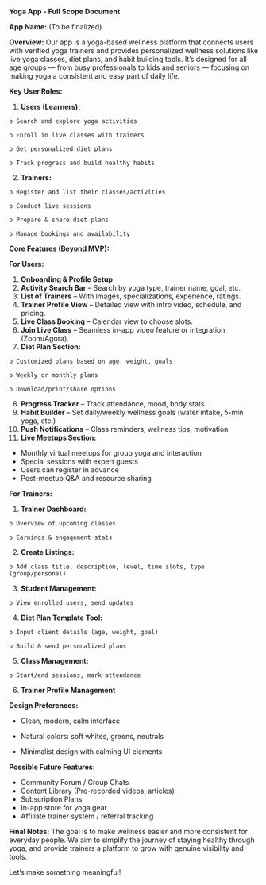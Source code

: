 **Yoga App - Full Scope Document**

**App Name:** (To be finalized)

**Overview:** Our app is a yoga-based wellness platform that connects users with verified yoga trainers
and provides personalized wellness solutions like live yoga classes, diet plans, and habit building
tools. It’s designed for all age groups — from busy professionals to kids and seniors — focusing on
making yoga a consistent and easy part of daily life.

**Key User Roles:**

1. **Users (Learners):**

```
o Search and explore yoga activities
```
```
o Enroll in live classes with trainers
```
```
o Get personalized diet plans
```
```
o Track progress and build healthy habits
```
2. **Trainers:**

```
o Register and list their classes/activities
```
```
o Conduct live sessions
```
```
o Prepare & share diet plans
```
```
o Manage bookings and availability
```
**Core Features (Beyond MVP):**

**For Users:**

1. **Onboarding & Profile Setup**
2. **Activity Search Bar** – Search by yoga type, trainer name, goal, etc.
3. **List of Trainers** – With images, specializations, experience, ratings.
4. **Trainer Profile View** – Detailed view with intro video, schedule, and pricing.
5. **Live Class Booking** – Calendar view to choose slots.
6. **Join Live Class** – Seamless in-app video feature or integration (Zoom/Agora).
7. **Diet Plan Section:**

```
o Customized plans based on age, weight, goals
```

```
o Weekly or monthly plans
```
```
o Download/print/share options
```
8. **Progress Tracker** – Track attendance, mood, body stats.
9. **Habit Builder** – Set daily/weekly wellness goals (water intake, 5-min yoga, etc.)
10. **Push Notifications** – Class reminders, wellness tips, motivation
11. **Live Meetups Section:**
- Monthly virtual meetups for group yoga and interaction
- Special sessions with expert guests
- Users can register in advance
- Post-meetup Q&A and resource sharing

**For Trainers:**

1. **Trainer Dashboard:**

```
o Overview of upcoming classes
```
```
o Earnings & engagement stats
```
2. **Create Listings:**

```
o Add class title, description, level, time slots, type (group/personal)
```
3. **Student Management:**

```
o View enrolled users, send updates
```
4. **Diet Plan Template Tool:**

```
o Input client details (age, weight, goal)
```
```
o Build & send personalized plans
```
5. **Class Management:**

```
o Start/end sessions, mark attendance
```
6. **Trainer Profile Management**

**Design Preferences:**

- Clean, modern, calm interface


- Natural colors: soft whites, greens, neutrals
- Minimalist design with calming UI elements

**Possible Future Features:**

- Community Forum / Group Chats
- Content Library (Pre-recorded videos, articles)
- Subscription Plans
- In-app store for yoga gear
- Affiliate trainer system / referral tracking

**Final Notes:** The goal is to make wellness easier and more consistent for everyday people. We aim to
simplify the journey of staying healthy through yoga, and provide trainers a platform to grow with
genuine visibility and tools.

Let’s make something meaningful!


